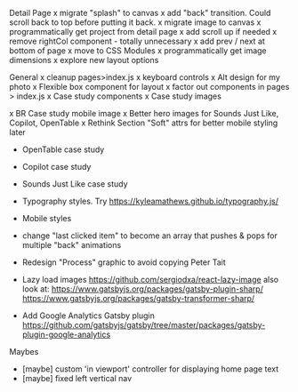 


Detail Page
x migrate "splash" to canvas
x add "back" transition. Could scroll back to top before putting it back.
x migrate image to canvas
x programmatically get project from detail page
x add scroll up if needed
x remove rightCol component - totally unnecessary
x add prev / next at bottom of page
x move to CSS Modules
x programmatically get image dimensions
x explore new layout options

General
x cleanup pages>index.js
x keyboard controls
x Alt design for my photo
x Flexible box component for layout
x factor out components in pages > index.js
x Case study components
x Case study images


x BR Case study mobile image
x Better hero images for Sounds Just Like, Copilot, OpenTable
x Rethink Section "Soft" attrs for better mobile styling later

- OpenTable case study
- Copilot case study
- Sounds Just Like case study


- Typography styles. Try https://kyleamathews.github.io/typography.js/
- Mobile styles
- change "last clicked item" to become an array that pushes & pops for multiple "back" animations
- Redesign "Process" graphic to avoid copying Peter Tait

- Lazy load images https://github.com/sergiodxa/react-lazy-image
  also look at:
      https://www.gatsbyjs.org/packages/gatsby-plugin-sharp/
      https://www.gatsbyjs.org/packages/gatsby-transformer-sharp/

- Add Google Analytics Gatsby plugin https://github.com/gatsbyjs/gatsby/tree/master/packages/gatsby-plugin-google-analytics



Maybes
- [maybe] custom 'in viewport' controller for displaying home page text
- [maybe] fixed left vertical nav
